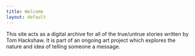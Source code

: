 ```yaml
---
title: Welcome
layout: default
---
```

This site acts as a digital archive for all of the true/untrue stories written by Tom Hackshaw. It is part of an ongoing art project which explores the nature and idea of telling someone a message.
